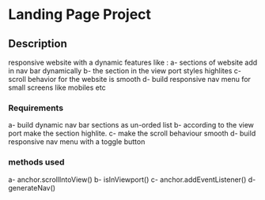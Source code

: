 # Landing Page Project

## Description

 responsive website with a dynamic features like :
  a- sections of website add in nav bar dynamically
  b- the section in the view port styles highlites
  c- scroll behavior for the website is smooth
  d- build responsive nav menu for small screens like mobiles etc  

### Requirements

 a- build dynamic nav bar sections as un-orded list
 b- according to the view port make the section highlite.
 c- make the scroll behaviour smooth
 d- build responsive nav menu with a toggle button

 ### methods used
 
a- anchor.scrollIntoView()
b- isInViewport()
c- anchor.addEventListener()
d- generateNav()


